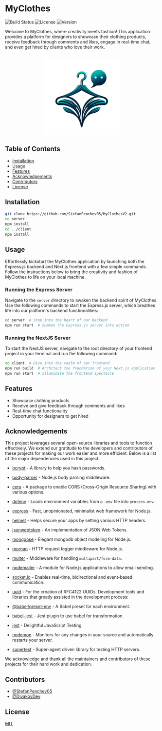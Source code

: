 
# MyClothes

![Build Status](https://img.shields.io/travis/com/StefanPenchev05/MyClothesV2/master?style=flat-square)
![License](https://img.shields.io/github/license/StefanPenchev05/MyClothesV2?style=flat-square)
![Version](https://img.shields.io/github/package-json/v/StefanPenchev05/MyClothesV2?style=flat-square)

Welcome to MyClothes, where creativity meets fashion! This application provides a platform for designers to showcase their clothing products, receive feedback through comments and likes, engage in real-time chat, and even get hired by clients who love their work.

</br>

<div align=center>
 <img width=250 src="https://github.com/StefanPenchev05/MyClothesV2/blob/main/Logo%20for%20MyClothes-Transparent.png"/>
</div>


## Table of Contents

- [Installation](#installation)
- [Usage](#usage)
- [Features](#features)
- [Acknowledgements](#acknowledgements)
- [Contributors](#contributors)
- [License](#license)

## Installation

 ```bash
 git clone https://github.com/StefanPenchev05/MyClothesV2.git
 cd server
 npm install
 cd ../client
 npm install
 ```
## Usage

Effortlessly kickstart the MyClothes application by launching both the Express.js backend and Next.js frontend with a few simple commands. Follow the instructions below to bring the creativity and fashion of MyClothes to life on your local machine.

### Running the Express Server

Navigate to the `server` directory to awaken the backend spirit of MyClothes. Use the following commands to start the Express.js server, which breathes life into our platform's backend functionalities:

```bash
cd server  # Step into the heart of our backend
npm run start  # Summon the Express.js server into action
```

### Running the NextJS Server

To start the NextJS server, navigate to the root directory of your frontend project in your terminal and run the following command:

```bash
cd client  # Dive into the realm of our frontend
npm run build  # Architect the foundation of your Next.js application
npm run start  # Illuminate the frontend spectacle
```

## Features

- Showcase clothing products
- Receive and give feedback through comments and likes
- Real-time chat functionality
- Opportunity for designers to get hired


## Acknowledgements

This project leverages several open-source libraries and tools to function effectively. We extend our gratitude to the developers and contributors of these projects for making our work easier and more efficient. Below is a list of the major dependencies used in this project:

- [bcrypt](https://github.com/kelektiv/node.bcrypt.js) - A library to help you hash passwords.
- [body-parser](https://github.com/expressjs/body-parser) - Node.js body parsing middleware.
- [cors](https://github.com/expressjs/cors) - A package to enable CORS (Cross-Origin Resource Sharing) with various options.
- [dotenv](https://github.com/motdotla/dotenv) - Loads environment variables from a `.env` file into `process.env`.
- [express](https://expressjs.com/) - Fast, unopinionated, minimalist web framework for Node.js.
- [helmet](https://helmetjs.github.io/) - Helps secure your apps by setting various HTTP headers.
- [jsonwebtoken](https://github.com/auth0/node-jsonwebtoken) - An implementation of JSON Web Tokens.
- [mongoose](https://mongoosejs.com/) - Elegant mongodb object modeling for Node.js.
- [morgan](https://github.com/expressjs/morgan) - HTTP request logger middleware for Node.js.
- [multer](https://github.com/expressjs/multer) - Middleware for handling `multipart/form-data`.
- [nodemailer](https://nodemailer.com/about/) - A module for Node.js applications to allow email sending.
- [socket.io](https://socket.io/) - Enables real-time, bidirectional and event-based communication.
- [uuid](https://github.com/uuidjs/uuid) - For the creation of RFC4122 UUIDs.
Development tools and libraries that greatly assisted in the development process:

- [@babel/preset-env](https://babeljs.io/docs/en/babel-preset-env) - A Babel preset for each environment.
- [babel-jest](https://github.com/facebook/jest) - Jest plugin to use babel for transformation.
- [jest](https://jestjs.io/) - Delightful JavaScript Testing.
- [nodemon](https://nodemon.io/) - Monitors for any changes in your source and automatically restarts your server.
- [supertest](https://github.com/visionmedia/supertest) - Super-agent driven library for testing HTTP servers.

We acknowledge and thank all the maintainers and contributors of these projects for their hard work and dedication.


## Contributors

- [@StefanPenchev05](https://www.github.com/octokatherine)
- [@DivakovDev](https://github.com/DivakovDev)


## License

[MIT](https://choosealicense.com/licenses/mit/)

